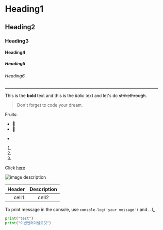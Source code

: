 <!-- Heading -->
# Heading1
## Heading2
### Heading3
#### Heading4
##### Heading5
###### Heading6

<!-- Line -->
---

<!-- Text attributes -->
This is the **bold** text and this is the *italic* text and let's do ~~strikethrough~~.

<!-- Quote -->
> Don't forget to code your dream.

<!-- Bullet list -->
Fruits:
* 🍎
* 🍏
- 
<!-- Numbered list -->
1. 
2.
3.

<!-- Link -->
Click [here](https://github.com/apaals2/Server-test/new/master?filename=README.md)

<!-- Image -->
![image description](https://img1.daumcdn.net/thumb/R1280x0/?fname=http://t1.daumcdn.net/brunch/service/user/Gzr/image/p1Fah49utxXArZt8cFKmtBt-N6U.png)

<!-- Table -->
|Header|Description|
|--:|:--:|
|cell1|cell2|


<!-- Code -->
To print message in the console, use
`console.log('your message')` and .. l,,

```py
print("test")
print("이번엔터미널로깃")
```